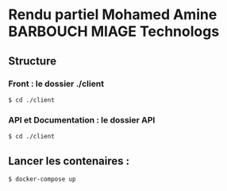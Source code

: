 # Rendu partiel Mohamed Amine BARBOUCH MIAGE Technologs
## Structure
### Front : le dossier ./client

```shell
$ cd ./client
```
### API et Documentation : le dossier API 

```shell
$ cd ./client
```
## Lancer les contenaires :
```shell
$ docker-compose up
```
